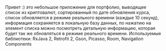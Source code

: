 Привет :) это небольшое приложение для портфолио, выводящее список из криптовалют, сортированный по дате обновления курса, список обновляется в режиме реального времени (каждые 10 секунд), информация сохраняется в локальную базу данных, по нажатию на элемент списка можно посмотреть детальную информацию, которая будет так же обновляться в режиме реального времени.
Используемые библиотеки:
RxJava 2,
Retrofit 2,
Gson,
Picasso,
Room,
Navigation Components
